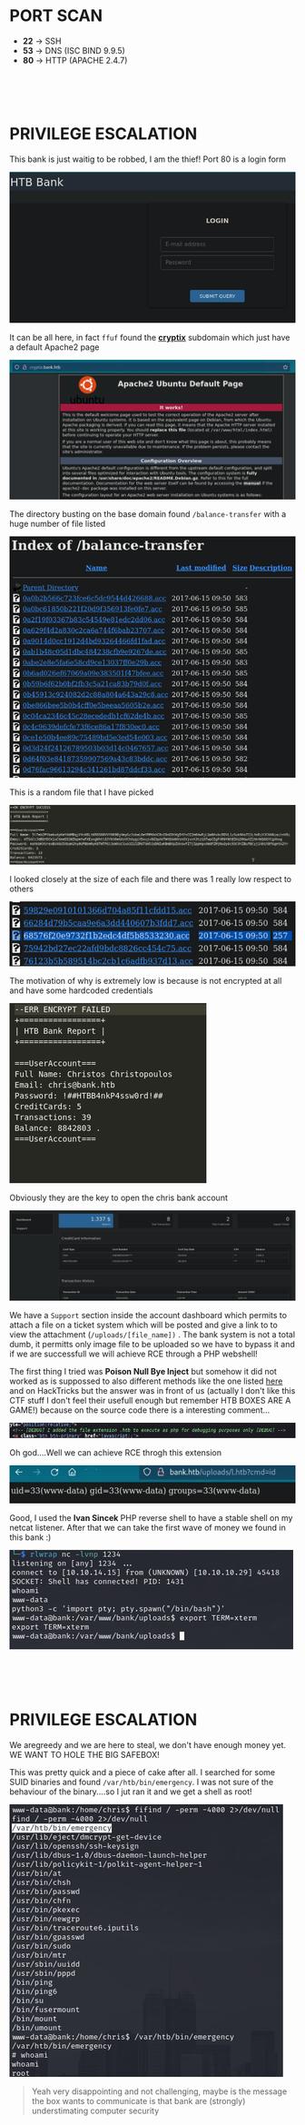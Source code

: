 # PORT SCAN

* **22** &#8594; SSH
* **53** &#8594; DNS (ISC BIND 9.9.5)
* **80** &#8594; HTTP (APACHE 2.4.7)


<br><br><br>

# PRIVILEGE ESCALATION

This bank is just waitig to be robbed, I am the thief!
Port 80 is a login form

![0b67d1399bd2cbb41c2b9759b3ed4d28.png](img/0b67d1399bd2cbb41c2b9759b3ed4d28.png)

It can be all here, in fact `ffuf` found the **<u>cryptix</u>** subdomain which just have a default Apache2 page

![9e34bce277fcc7f2bcbc73bfe69361a0.png](img/9e34bce277fcc7f2bcbc73bfe69361a0.png)

The directory busting on the base domain found `/balance-transfer` with a huge number of file listed

![b944e9d6743f3c301c9a5c016d77159d.png](img/b944e9d6743f3c301c9a5c016d77159d.png)

This is a random file that I have picked

![afd5af2feb15a89e6fefb6d64956ec6a.png](img/afd5af2feb15a89e6fefb6d64956ec6a.png)

I looked closely at the size of each file and there was 1 really low respect to others

![2d0e65b53ed78f79e49f0abb2a1b2751.png](img/2d0e65b53ed78f79e49f0abb2a1b2751.png)

The motivation of why is extremely low is because is not encrypted at all and have some hardcoded credentials

![caf9c09f25744ef62c7f519368c8553b.png](img/caf9c09f25744ef62c7f519368c8553b.png)

Obviously they are the key to open the chris bank account

![7b702ba280906af20f6a2331c641355e.png](img/7b702ba280906af20f6a2331c641355e.png)

We have a `Support` section inside the account dashboard which permits to attach a file on a ticket system which will be posted and give a link to to view the attachment (`/uploads/[file_name])` . The bank system is not a total dumb, it permitts only image file to be uploaded so we have to bypass it and if we are successfull we will achieve RCE through a PHP webshell!

The first thing I tried was **Poison Null Bye Inject** but somehow it did not worked as is suppossed to also different methods like the one listed [here](https://null-byte.wonderhowto.com/how-to/bypass-file-upload-restrictions-web-apps-get-shell-0323454/) and on HackTricks but the answer was in front of us (actually I don't like this CTF stuff I don't feel their usefull enough but remember HTB BOXES ARE A GAME!) because on the source code there is a interesting comment...

![836f9b2955636f8d54061f834e96df5b.png](img/836f9b2955636f8d54061f834e96df5b.png)

Oh god....Well we can achieve RCE throgh this extension

![30bf45fe544b66031935566730286171.png](img/30bf45fe544b66031935566730286171.png)

Good, I used the **Ivan Sincek** PHP reverse shell to have a stable shell on my netcat listener. After that we can take the first wave of money we found in this bank :)

![670e6ac2391b2e0e43e990b0ef66df65.png](img/670e6ac2391b2e0e43e990b0ef66df65.png)

<br><br><br>

# PRIVILEGE ESCALATION
We aregreedy and we are here to steal, we don't have enough money yet. WE WANT TO HOLE THE BIG SAFEBOX!

This was pretty quick and a piece of cake after all. I searched for some SUID binaries and found  `/var/htb/bin/emergency`. I was not sure of the behaviour of the binary....so I jut ran it and we get a shell as root!

![af5ac8f3b6fc1babfff4a481568c097d.png](img/af5ac8f3b6fc1babfff4a481568c097d.png)

> Yeah very disappointing and not challenging, maybe is the message the box wants to communicate is that bank are (strongly) understimating computer security
